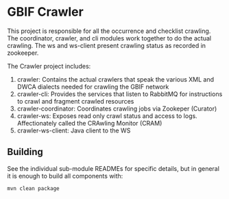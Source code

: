 # GBIF Crawler

This project is responsible for all the occurrence and checklist crawling. The coordinator, crawler, and cli modules work together to do the actual crawling. The ws and ws-client present crawling status as recorded in zookeeper.

The Crawler project includes:
  1. crawler: Contains the actual crawlers that speak the various XML and DWCA dialects needed for crawling the GBIF network
  2. crawler-cli: Provides the services that listen to RabbitMQ for instructions to crawl and fragment crawled resources
  3. crawler-coordinator: Coordinates crawling jobs via Zookeper (Curator)  
  4. crawler-ws: Exposes read only crawl status and access to logs. Affectionately called the CRAwling Monitor (CRAM)
  5. crawler-ws-client: Java client to the WS

## Building
See the individual sub-module READMEs for specific details, but in general it is enough to build all components with:

````shell
mvn clean package
````
